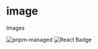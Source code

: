 # image
Images

![pnpm-managed](https://img.shields.io/badge/pnpm-managed-f69220)
![React Badge](https://img.shields.io/badge/react-18?logo=react&labelColor=%23129fca&color=white)
